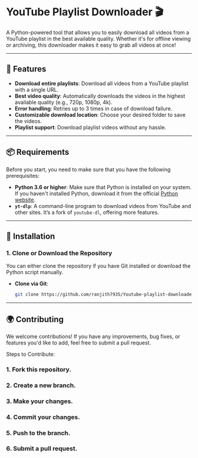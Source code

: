 # YouTube Playlist Downloader 🎬

A Python-powered tool that allows you to easily download all videos from a YouTube playlist in the best available quality. Whether it's for offline viewing or archiving, this downloader makes it easy to grab all videos at once!

---

## 📝 Features

- **Download entire playlists**: Download all videos from a YouTube playlist with a single URL.
- **Best video quality**: Automatically downloads the videos in the highest available quality (e.g., 720p, 1080p, 4k).
- **Error handling**: Retries up to 3 times in case of download failure.
- **Customizable download location**: Choose your desired folder to save the videos.
- **Playlist support**: Download playlist videos without any hassle.

---

## 📦 Requirements

Before you start, you need to make sure that you have the following prerequisites:

- **Python 3.6 or higher**: Make sure that Python is installed on your system. If you haven't installed Python, download it from the official [Python website](https://www.python.org/downloads/).
- **`yt-dlp`**: A command-line program to download videos from YouTube and other sites. It’s a fork of `youtube-dl`, offering more features.

---

## 🚀 Installation

### 1. Clone or Download the Repository

You can either clone the repository if you have Git installed or download the Python script manually.

- **Clone via Git**:
  
  ```bash
  git clone https://github.com/ranjith7935/Youtube-playlist-downloader.git


---

## 🌍 Contributing
We welcome contributions! If you have any improvements, bug fixes, or features you'd like to add, feel free to submit a pull request.

Steps to Contribute:
### 1. Fork this repository.
### 2. Create a new branch.
### 3. Make your changes.
### 4. Commit your changes.
### 5. Push to the branch.
### 6. Submit a pull request.


